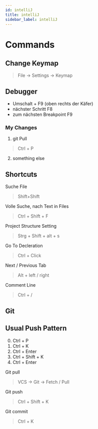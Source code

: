 ```yaml
---
id: intelliJ
title: intelliJ
sidebar_label: intelliJ
---
```


# Commands

## Change Keymap

> File -> Settings -> Keymap

## Debugger

- Umschalt + F9 (oben rechts der Käfer)
- nächster Schritt F8
- zum nächsten Breakpoint F9


### My Changes

1. git Pull
> Ctrl + P

2. something else


## Shortcuts

Suche File
> Shift+Shift

Volle Suche, nach Text in Files
> Ctrl + Shift + F

Project Structure Setting
>Strg + Shift + alt + s

Go To Decleration
>Ctrl + Click

Next / Previous Tab
> Alt + left / right

Comment Line
> Ctrl + /

## Git

## Usual Push Pattern

0. Ctrl + P
1. Ctrl + K
2. Ctrl + Enter
3. Ctrl + Shift + K
4. Ctrl + Enter


Git pull
> VCS -> Git -> Fetch / Pull

Git push
> Ctrl + Shift + K

Git commit
> Ctrl + K
